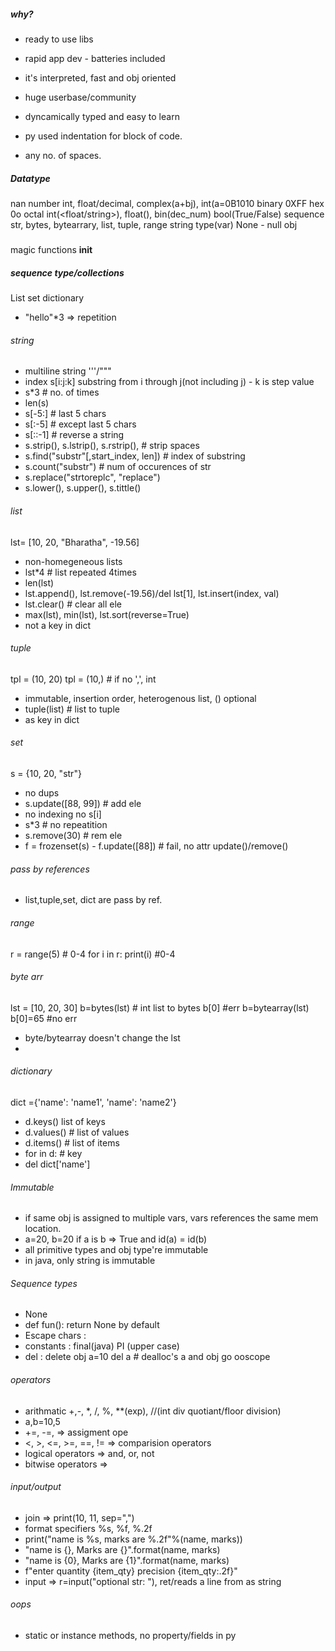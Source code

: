 ##### why?
- ready to use libs
- rapid app dev - batteries included
- it's interpreted, fast and obj oriented
- huge userbase/community 
- dyncamically typed and easy to learn


 - py used indentation for block of code.
 - any no. of spaces.
 

 ##### Datatype
 nan
 number int, float/decimal, complex(a+bj), int(a=0B1010 binary 0XFF hex 0o  octal
        int(<float/string>), float(<string>), bin(dec_num)
 bool(True/False)
 sequence str, bytes, bytearrary, list, tuple, range
 string
type(var)
None - null obj


#####
magic functions
__init__

##### sequence type/collections
List
set
dictionary
- "hello"*3 => repetition
###### string
 - multiline string '''/"""
 - index s[i:j:k] substring from i through j(not including j)
       - k is step value
 - s*3 # no. of times
 - len(s)
 - s[-5:] # last 5 chars
 - s[:-5] # except last 5 chars
 - s[::-1] # reverse a string
 - s.strip(), s.lstrip(), s.rstrip(),  # strip spaces
 - s.find("substr"[,start_index, len]) # index of substring
 - s.count("substr") # num of occurences of str
 - s.replace("strtoreplc", "replace")
 - s.lower(), s.upper(), s.tittle()
 

###### list
lst= [10, 20, "Bharatha", -19.56]
- non-homegeneous lists
- lst*4 # list repeated 4times
- len(lst)
- lst.append(), lst.remove(-19.56)/del lst[1], lst.insert(index, val)
- lst.clear() # clear all ele
- max(lst), min(lst), lst.sort(reverse=True)
- not a key in dict

###### tuple
tpl = (10, 20)
tpl = (10,) # if no ',', int
- immutable, insertion order, heterogenous list, () optional
- tuple(list) # list to tuple
- as key in dict

###### set
s = {10, 20, "str"}
- no dups
- s.update([88, 99]) # add ele
- no indexing no s[i]
- s*3 # no repeatition
- s.remove(30) # rem ele
- f = frozenset(s)
       - f.update([88]) # fail, no attr update()/remove()


###### pass by references
- list,tuple,set, dict are pass by ref.

###### range
r = range(5) # 0-4
for i in r:
  print(i) #0-4

###### byte arr
lst = [10, 20, 30]
b=bytes(lst) # int list to bytes
b[0] #err
b=bytearray(lst)
b[0]=65 #no err

- byte/bytearray doesn't change the lst
- 
###### dictionary
dict ={'name': 'name1', 'name': 'name2'}
 - d.keys() list of keys
 - d.values() # list of values
 - d.items() # list of items
 - for in d: # key
 - del dict['name']

###### Immutable
- if same obj is assigned to multiple vars, vars references the same mem location.
- a=20, b=20 if a is b => True and id(a) = id(b)
- all primitive types and obj type're immutable
- in java, only string is immutable

###### Sequence types
 - None
 - def fun(): return None by default
 - Escape chars :
 - constants : final(java) PI (upper case)
 - del : delete obj
       a=10
       del a
       # dealloc's a and obj go ooscope


###### operators
 - arithmatic +,-, *, /, %, **(exp), //(int div quotiant/floor division)
 - a,b=10,5
 - +=, -=, => assigment ope
 - <, >, <=, >=, ==, != => comparision operators
 - logical operators => and, or, not
 - bitwise operators => 


###### input/output
- join => print(10, 11, sep=",")
- format specifiers %s, %f, %.2f
- print("name is %s, marks are %.2f"%(name, marks))
- "name is {}, Marks are {}".format(name, marks)
- "name is {0}, Marks are {1}".format(name, marks)
- f"enter quantity {item_qty} precision {item_qty:.2f}"
- input => r=input("optional str: "), ret/reads a line from as string

###### oops
- static or instance methods, no property/fields in py







